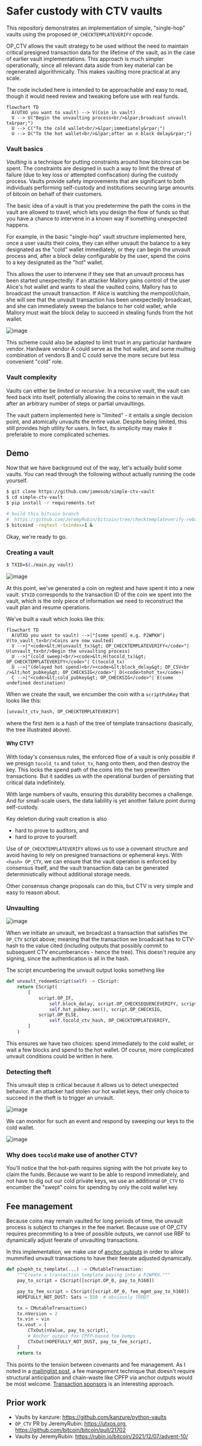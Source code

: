# Safer custody with CTV vaults

This repository demonstrates an implementation of simple, "single-hop" vaults
using the proposed `OP_CHECKTEMPLATEVERIFY` opcode. 

OP_CTV allows the vault strategy to be used without the need to maintain critical
presigned transaction data for the lifetime of the vault, as in the case of earlier
vault implementations. This approach is much simpler operationally, since all relevant
data aside from key material can be regenerated algorithmically. This makes vaulting
more practical at any scale.

The code included here is intended to be approachable and easy to read, though
it would need review and tweaking before use with real funds.

```mermaid
flowchart TD
  A(UTXO you want to vault) --> V(Coin in vault)
  V --> U("Begin the unvaulting process<br/>&lpar;broadcast unvault tx&rpar;")
  U --> C("To the cold wallet<br/>&lpar;immediately&rpar;")
  U --> D("To the hot wallet<br/>&lpar;after an n block delay&rpar;")
```

### Vault basics

*Vaulting* is a technique for putting constraints around how bitcoins can be spent.
The constraints are designed in such a way to limit the threat of failure 
(due to key loss or attempted confiscation) during the custody process. Vaults provide
safety improvements that are significant to both individuals performing self-custody
and institutions securing large amounts of bitcoin on behalf of their customers.

The basic idea of a vault is that you predetermine the path the coins in the vault
are allowed to travel, which lets you design the flow of funds so that you have
a chance to intervene in a known way if something unexpected
happens.

For example, in the basic "single-hop" vault structure implemented here, once a 
user vaults their coins, they can either unvault the balance to a key designated
as the "cold" wallet immediately, or they can begin the unvault process and, after a
block delay configurable by the user, spend the coins to a key designated as the
"hot" wallet.

This allows the user to intervene if they see that an unvault process
has been started unexpectedly: if an attacker Mallory gains control of the user Alice's hot wallet and wants to 
steal the vaulted coins, Mallory has to broadcast the unvault transaction. If Alice
is watching the mempool/chain, she will see that the unvault transaction has been
unexpectedly broadcast, and she can immediately sweep the balance to her cold wallet,
while Mallory must wait the block delay to succeed in stealing funds from the hot
wallet.

![image](https://user-images.githubusercontent.com/73197/156897136-7b230766-4fa0-4c77-ab6f-6e865120f1d9.png)

This scheme could also be adapted to limit trust in any particular hardware
vendor. Hardware vendor A could serve as the hot wallet, and some multisig combination
of vendors B and C could serve the more secure but less convenient "cold" role.


### Vault complexity 

Vaults can either be *limited* or *recursive*. In a recursive vault, the vault can
feed back into itself, potentially allowing the coins to remain in the vault after
an arbitrary number of steps or partial unvaultings.

The vault pattern implemented here is "limited" - it entails a single decision point, and atomically 
unvaults the entire value. Despite being limited, this still provides high utility 
for users. In fact, its simplicity may make it preferable to more complicated schemes.

## Demo

Now that we have background out of the way, let's actually build some vaults.
You can read through the following without actually running the code
yourself.

```sh
$ git clone https://github.com/jamesob/simple-ctv-vault
$ cd simple-ctv-vault
$ pip install -r requirements.txt

# build this bitcoin branch
#  https://github.com/JeremyRubin/bitcoin/tree/checktemplateverify-rebase-4-15-21
$ bitcoind -regtest -txindex=1 &
```

Okay, we're ready to go.

### Creating a vault

```sh
$ TXID=$(./main.py vault)
```

![image](https://user-images.githubusercontent.com/73197/156897173-c8095fc6-ce39-47cf-85d7-3ac0f86ca2c8.png)


At this point, we've generated a coin on regtest and have spent it into a new vault.
`$TXID` corresponds to the transaction ID of the coin we spent into the vault,
which is the only piece of information we need to reconstruct the vault plan and
resume operations.

We've built a vault which looks like this:

```mermaid
flowchart TD
  A(UTXO you want to vault) -->|"[some spend] e.g. P2WPKH"| V(to_vault_tx<br/>Coins are now vaulted)
  V -->|"<code>&lt;H(unvault_tx)&gt; OP_CHECKTEMPLATEVERIFY</code>"| U(unvault_tx<br/>Begin the unvaulting process)
  U -->|"(cold sweep)<br/><code>&lt;H(tocold_tx)&gt; OP_CHECKTEMPLATEVERIFY</code>"| C(tocold_tx)
  U -->|"(delayed hot spend)<br/><code>&lt;block_delay&gt; OP_CSV<br />&lt;hot_pubkey&gt; OP_CHECKSIG</code>"| D(<code>tohot_tx</code>)
  C -->|"<code>&lt;cold_pubkey&gt; OP_CHECKSIG</code>"| E(some undefined destination)
```

When we create the vault, we encumber the coin with a `scriptPubKey` that looks like this:
```python
[unvault_ctv_hash, OP_CHECKTEMPLATEVERIFY]
```
where the first item is a hash of the tree of template transactions (basically, the 
tree illustrated above). 

#### Why CTV?

With today's consensus rules, the enforced flow of a vault is only possible if we
presign `tocold_tx` and `tohot_tx`, hang onto them, and then destroy the key. This
locks the spend path of the coins into the two prewritten transactions. But it saddles
us with the operational burden of persisting that critical data indefinitely. 

With large numbers of vaults, ensuring this durability becomes a challenge. And for
small-scale users, the data liability is yet another failure point during self-custody.

Key deletion during vault creation is also 
- hard to prove to auditors, and
- hard to prove to yourself.

Use of `OP_CHECKTEMPLATEVERIFY` allows us to use a covenant structure and avoid having
to rely on presigned transactions or ephemeral keys. With `<hash> OP_CTV`, we can
ensure that the vault operation is enforced by consensus itself, and the vault
transaction data can be generated deterministically without additional storage needs.

Other consensus change proposals can do this, but CTV is very simple and easy to reason
about.

### Unvaulting

![image](https://user-images.githubusercontent.com/73197/156897769-45ee85cc-e626-4b7a-9bd4-df471b1b9026.png)


When we initiate an unvault, we broadcast a transaction that satisfies the `OP_CTV`
script above; meaning that the transaction we broadcast has to CTV-hash to the value
cited (including outputs that possibly commit to subsequent CTV encumberances - hence
the tree). This doesn't require any signing, since the authentication is all in the
hash.

The script encumbering the unvault output looks something like
```python
def unvault_redeemScript(self) -> CScript:
    return CScript(
        [
            script.OP_IF,
                self.block_delay, script.OP_CHECKSEQUENCEVERIFY, script.OP_DROP,
                self.hot_pubkey.sec(), script.OP_CHECKSIG,
            script.OP_ELSE,
                self.tocold_ctv_hash, OP_CHECKTEMPLATEVERIFY,
        ]
    )
```
This ensures we have two choices: spend immediately to the cold wallet, or wait a few blocks and spend
to the hot wallet. Of course, more complicated unvault conditions could be written in
here.

### Detecting theft

This unvault step is critical because it allows us to detect unexpected behavior. If an attacker
had stolen our hot wallet keys, their only choice to succeed in the theft is to trigger an unvault.

![image](https://user-images.githubusercontent.com/73197/156897788-d2f96a48-ac92-4038-bf59-8d3fbf355685.png)

We can monitor for such an event and respond by sweeping our keys to the cold wallet.

![image](https://user-images.githubusercontent.com/73197/156897846-3e53a7cc-6879-4b28-beb0-5bd7605e563d.png)

### Why does `tocold` make use of another CTV?

You'll notice that the hot-path requires signing with the hot private key to claim the funds. Because we
want to be able to respond immediately, and not have to dig out our cold private keys, we use an 
additional `OP_CTV` to encumber the "swept" coins for spending by only the cold wallet key.

## Fee management

Because coins may remain vaulted for long periods of time, the unvault process is subject to 
changes in the fee market. Because use of OP_CTV requires precommiting to a tree of possible
outputs, we cannot use RBF to dynamically adjust feerate of unvaulting transactions.

In this implementation, we make use of [anchor outputs](https://bitcoinops.org/en/topics/anchor-outputs/)
in order to allow mummified unvault transactions to have their feerate adjusted dynamically.

```python
def p2wpkh_tx_template(...) -> CMutableTransaction:
    """Create a transaction template paying into a P2WPKH."""
    pay_to_script = CScript([script.OP_0, pay_to_h160])

    pay_to_fee_script = CScript([script.OP_0, fee_mgmt_pay_to_h160])
    HOPEFULLY_NOT_DUST: Sats = 550  # obviously TOOD?

    tx = CMutableTransaction()
    tx.nVersion = 2
    tx.vin = vin
    tx.vout = [
        CTxOut(nValue, pay_to_script),
        # Anchor output for CPFP-based fee bumps
        CTxOut(HOPEFULLY_NOT_DUST, pay_to_fee_script),
    ]
    return tx
```

This points to the tension between covenants and fee management. As I noted in 
a [mailinglist post](https://lists.linuxfoundation.org/pipermail/bitcoin-dev/2022-February/019879.html), a 
fee management technique that doesn't require structural anticipation and chain-waste
like CPFP via anchor outputs would be most welcome. 
[Transaction sponsors](https://lists.linuxfoundation.org/pipermail/bitcoin-dev/2020-September/018168.html)
is an interesting approach.

## Prior work

- Vaults by kanzure: https://github.com/kanzure/python-vaults
- `OP_CTV` PR by JeremyRubin: https://utxos.org, https://github.com/bitcoin/bitcoin/pull/21702
- Vaults by JeremyRubin: https://rubin.io/bitcoin/2021/12/07/advent-10/
